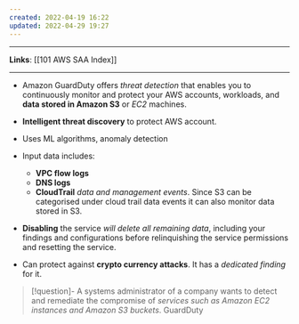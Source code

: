 ```yaml
---
created: 2022-04-19 16:22
updated: 2022-04-29 19:27
---
```

---
**Links**: [[101 AWS SAA Index]]

---
- Amazon GuardDuty offers *threat detection* that enables you to continuously monitor and protect your AWS accounts, workloads, and **data stored in Amazon S3** or *EC2* machines.
- **Intelligent threat discovery** to protect AWS account.
- Uses ML algorithms, anomaly detection
- Input data includes:  
	- **VPC flow logs** 
	- **DNS logs** 
	- **CloudTrail** *data and management events*. Since S3 can be categorised under cloud trail data events it can also monitor data stored in S3.
    
- **Disabling** the service *will delete all remaining data*, including your findings and configurations before relinquishing the service permissions and resetting the service.
- Can protect against **crypto currency attacks**. It has a *dedicated finding* for it.

> [!question]- A systems administrator of a company wants to detect and remediate the compromise of *services such as Amazon EC2 instances and Amazon S3 buckets*.
> GuardDuty